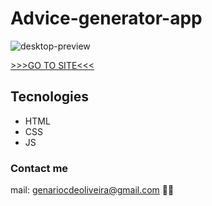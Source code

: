 # Advice-generator-app

![desktop-preview](https://user-images.githubusercontent.com/53302984/204108605-2974f350-28dc-4351-99c8-2ee040c6caa7.jpg)

[>>>GO TO SITE<<<](https://genariocoliveira.github.io/Advice-generator-app/)

## Tecnologies

- HTML
- CSS
- JS

### Contact me

mail: genariocdeoliveira@gmail.com 🚀👋
